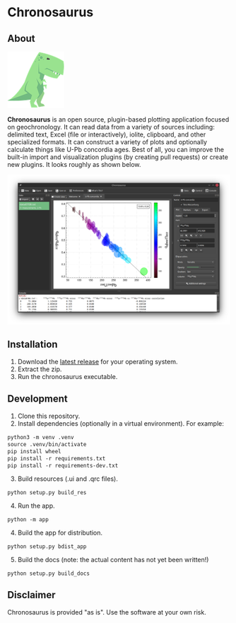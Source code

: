 # Chronosaurus

## About

![Icon](resources/icons/icon.png)

**Chronosaurus** is an open source, plugin-based plotting application focused on geochronology. It can read data from a variety of sources including: delimited text, Excel (file or interactively), iolite, clipboard, and other specialized formats. It can construct a variety of plots and optionally calculate things like U-Pb concordia ages. Best of all, you can improve the built-in import and visualization plugins (by creating pull requests) or create new plugins. It looks roughly as shown below.

![Screenshot](resources/screenshot.png)

## Installation

1. Download the [latest release](https://github.com/japetrus/chronosaurus/releases/latest) for your operating system.
2. Extract the zip.
3. Run the chronosaurus executable.

## Development

1. Clone this repository.
2. Install dependencies (optionally in a virtual environment). For example:
```
python3 -m venv .venv
source .venv/bin/activate
pip install wheel
pip install -r requirements.txt
pip install -r requirements-dev.txt
```
3. Build resources (.ui and .qrc files).
```
python setup.py build_res
```
4. Run the app.
```
python -m app
```
4. Build the app for distribution.
```
python setup.py bdist_app
```
5. Build the docs (note: the actual content has not yet been written!)
```
python setup.py build_docs
```


## Disclaimer

Chronosaurus is provided "as is". Use the software at your own risk.